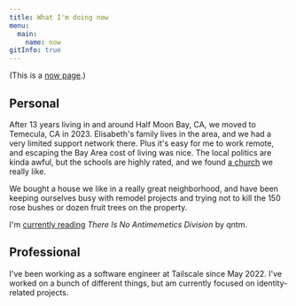 ```yaml
---
title: What I'm doing now
menu:
  main:
    name: now
gitInfo: true
---
```


(This is a [now page](https://nownownow.com/about).)

## Personal

After 13 years living in and around Half Moon Bay, CA, we moved to Temecula, CA in 2023.
Elisabeth's family lives in the area, and we had a very limited support network there.
Plus it's easy for me to work remote, and escaping the Bay Area cost of living was nice.
The local politics are kinda awful, but the schools are highly rated,
and we found [a church](https://northcoastchurch.com) we really like.

We bought a house we like in a really great neighborhood,
and have been keeping ourselves busy with remodel projects and
trying not to kill the 150 rose bushes or dozen fruit trees on the property.

I'm [currently reading](/wiki/reading-list/) _There Is No Antimemetics Division_ by qntm.

## Professional

I've been working as a software engineer at Tailscale since May 2022.
I've worked on a bunch of different things, but am currently focused on identity-related projects.
